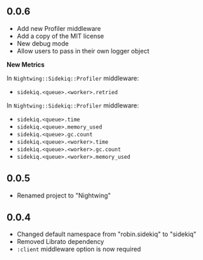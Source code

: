## 0.0.6

- Add new Profiler middleware
- Add a copy of the MIT license
- New debug mode
- Allow users to pass in their own logger object

**New Metrics**

In `Nightwing::Sidekiq::Profiler` middleware:

- `sidekiq.<queue>.<worker>.retried`

In `Nightwing::Sidekiq::Profiler` middleware:

- `sidekiq.<queue>.time`
- `sidekiq.<queue>.memory_used`
- `sidekiq.<queue>.gc.count`
- `sidekiq.<queue>.<worker>.time`
- `sidekiq.<queue>.<worker>.gc.count`
- `sidekiq.<queue>.<worker>.memory_used`

## 0.0.5

- Renamed project to "Nightwing"

## 0.0.4

- Changed default namespace from "robin.sidekiq" to "sidekiq"
- Removed Librato dependency
- `:client` middleware option is now required
